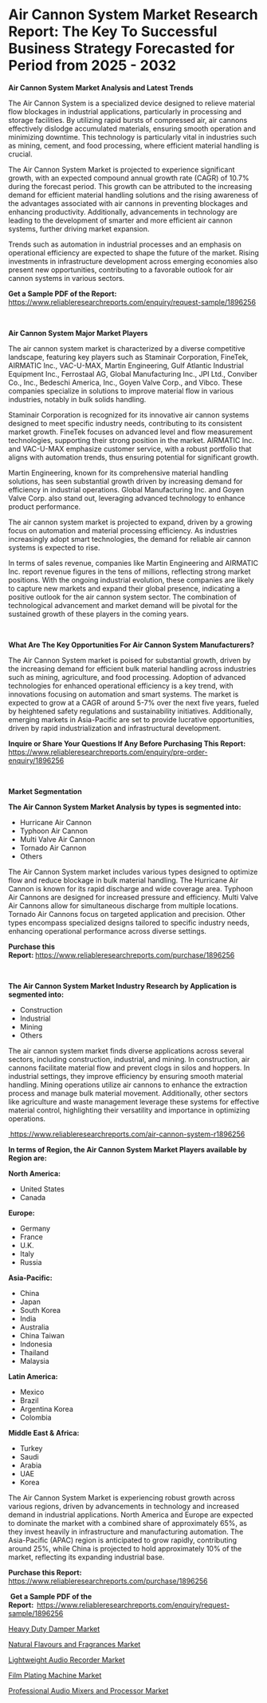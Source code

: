 <p><h1>Air Cannon System Market Research Report: The Key To Successful Business Strategy Forecasted for Period from 2025 - 2032</h1></p><p><strong>Air Cannon System Market Analysis and Latest Trends</strong></p>
<p><p>The Air Cannon System is a specialized device designed to relieve material flow blockages in industrial applications, particularly in processing and storage facilities. By utilizing rapid bursts of compressed air, air cannons effectively dislodge accumulated materials, ensuring smooth operation and minimizing downtime. This technology is particularly vital in industries such as mining, cement, and food processing, where efficient material handling is crucial.</p><p>The Air Cannon System Market is projected to experience significant growth, with an expected compound annual growth rate (CAGR) of 10.7% during the forecast period. This growth can be attributed to the increasing demand for efficient material handling solutions and the rising awareness of the advantages associated with air cannons in preventing blockages and enhancing productivity. Additionally, advancements in technology are leading to the development of smarter and more efficient air cannon systems, further driving market expansion. </p><p>Trends such as automation in industrial processes and an emphasis on operational efficiency are expected to shape the future of the market. Rising investments in infrastructure development across emerging economies also present new opportunities, contributing to a favorable outlook for air cannon systems in various sectors.</p></p>
<p><strong>Get a Sample PDF of the Report:&nbsp;</strong> <a href="https://www.reliableresearchreports.com/enquiry/request-sample/1896256?utm_campaign=34&utm_medium=2&utm_source=Github&utm_content=ia&utm_term=13012025&utm_id=air-cannon-system">https://www.reliableresearchreports.com/enquiry/request-sample/1896256</a></p>
<p>&nbsp;</p>
<p><strong>Air Cannon System Major Market Players</strong></p>
<p><p>The air cannon system market is characterized by a diverse competitive landscape, featuring key players such as Staminair Corporation, FineTek, AIRMATIC Inc., VAC-U-MAX, Martin Engineering, Gulf Atlantic Industrial Equipment Inc., Ferrostaal AG, Global Manufacturing Inc., JPI Ltd., Conviber Co., Inc., Bedeschi America, Inc., Goyen Valve Corp., and Vibco. These companies specialize in solutions to improve material flow in various industries, notably in bulk solids handling.</p><p>Staminair Corporation is recognized for its innovative air cannon systems designed to meet specific industry needs, contributing to its consistent market growth. FineTek focuses on advanced level and flow measurement technologies, supporting their strong position in the market. AIRMATIC Inc. and VAC-U-MAX emphasize customer service, with a robust portfolio that aligns with automation trends, thus ensuring potential for significant growth.</p><p>Martin Engineering, known for its comprehensive material handling solutions, has seen substantial growth driven by increasing demand for efficiency in industrial operations. Global Manufacturing Inc. and Goyen Valve Corp. also stand out, leveraging advanced technology to enhance product performance.</p><p>The air cannon system market is projected to expand, driven by a growing focus on automation and material processing efficiency. As industries increasingly adopt smart technologies, the demand for reliable air cannon systems is expected to rise.</p><p>In terms of sales revenue, companies like Martin Engineering and AIRMATIC Inc. report revenue figures in the tens of millions, reflecting strong market positions. With the ongoing industrial evolution, these companies are likely to capture new markets and expand their global presence, indicating a positive outlook for the air cannon system sector. The combination of technological advancement and market demand will be pivotal for the sustained growth of these players in the coming years.</p></p>
<p>&nbsp;</p>
<p><strong>What Are The Key Opportunities For Air Cannon System Manufacturers?</strong></p>
<p><p>The Air Cannon System market is poised for substantial growth, driven by the increasing demand for efficient bulk material handling across industries such as mining, agriculture, and food processing. Adoption of advanced technologies for enhanced operational efficiency is a key trend, with innovations focusing on automation and smart systems. The market is expected to grow at a CAGR of around 5-7% over the next five years, fueled by heightened safety regulations and sustainability initiatives. Additionally, emerging markets in Asia-Pacific are set to provide lucrative opportunities, driven by rapid industrialization and infrastructural development.</p></p>
<p><strong>Inquire or Share Your Questions If Any Before Purchasing This Report:</strong> <a href="https://www.reliableresearchreports.com/enquiry/pre-order-enquiry/1896256?utm_campaign=34&utm_medium=2&utm_source=Github&utm_content=ia&utm_term=13012025&utm_id=air-cannon-system">https://www.reliableresearchreports.com/enquiry/pre-order-enquiry/1896256</a></p>
<p>&nbsp;</p>
<p><strong>Market Segmentation</strong></p>
<p><strong>The Air Cannon System Market Analysis by types is segmented into:</strong></p>
<p><ul><li>Hurricane Air Cannon</li><li>Typhoon Air Cannon</li><li>Multi Valve Air Cannon</li><li>Tornado Air Cannon</li><li>Others</li></ul></p>
<p><p>The Air Cannon System market includes various types designed to optimize flow and reduce blockage in bulk material handling. The Hurricane Air Cannon is known for its rapid discharge and wide coverage area. Typhoon Air Cannons are designed for increased pressure and efficiency. Multi Valve Air Cannons allow for simultaneous discharge from multiple locations. Tornado Air Cannons focus on targeted application and precision. Other types encompass specialized designs tailored to specific industry needs, enhancing operational performance across diverse settings.</p></p>
<p><strong>Purchase this Report:&nbsp;</strong><a href="https://www.reliableresearchreports.com/purchase/1896256?utm_campaign=34&utm_medium=2&utm_source=Github&utm_content=ia&utm_term=13012025&utm_id=air-cannon-system">https://www.reliableresearchreports.com/purchase/1896256</a></p>
<p>&nbsp;</p>
<p><strong>The Air Cannon System Market Industry Research by Application is segmented into:</strong></p>
<p><ul><li>Construction</li><li>Industrial</li><li>Mining</li><li>Others</li></ul></p>
<p><p>The air cannon system market finds diverse applications across several sectors, including construction, industrial, and mining. In construction, air cannons facilitate material flow and prevent clogs in silos and hoppers. In industrial settings, they improve efficiency by ensuring smooth material handling. Mining operations utilize air cannons to enhance the extraction process and manage bulk material movement. Additionally, other sectors like agriculture and waste management leverage these systems for effective material control, highlighting their versatility and importance in optimizing operations.</p></p>
<p><a href="https://www.reliableresearchreports.com/air-cannon-system-r1896256?utm_campaign=34&utm_medium=2&utm_source=Github&utm_content=ia&utm_term=13012025&utm_id=air-cannon-system">&nbsp;https://www.reliableresearchreports.com/air-cannon-system-r1896256</a></p>
<p><strong>In terms of Region, the Air Cannon System Market Players available by Region are:</strong></p>
<p>
    <p> <strong> North America: </strong>
        <ul>
            <li>United States</li>
            <li>Canada</li>
        </ul>
        </p> 
    <p> <strong> Europe: </strong>
        <ul>
            <li>Germany</li>
            <li>France</li>
            <li>U.K.</li>
            <li>Italy</li>
            <li>Russia</li>
        </ul>
        </p> 
    <p> <strong> Asia-Pacific: </strong>
        <ul>
            <li>China</li>
            <li>Japan</li>
            <li>South Korea</li>
            <li>India</li>
            <li>Australia</li>
            <li>China Taiwan</li>
            <li>Indonesia</li>
            <li>Thailand</li>
            <li>Malaysia</li>
        </ul>
        </p> 
    <p> <strong> Latin America: </strong>
        <ul>
            <li>Mexico</li>
            <li>Brazil</li>
            <li>Argentina Korea</li>
            <li>Colombia</li>
        </ul>
        </p> 
    <p> <strong> Middle East & Africa: </strong>
        <ul>
            <li>Turkey</li>
            <li>Saudi</li>
            <li>Arabia</li>
            <li>UAE</li>
            <li>Korea</li>
        </ul>
    </p>
    </p>
<p><p>The Air Cannon System Market is experiencing robust growth across various regions, driven by advancements in technology and increased demand in industrial applications. North America and Europe are expected to dominate the market with a combined share of approximately 65%, as they invest heavily in infrastructure and manufacturing automation. The Asia-Pacific (APAC) region is anticipated to grow rapidly, contributing around 25%, while China is projected to hold approximately 10% of the market, reflecting its expanding industrial base.</p></p>
<p><strong>Purchase this Report: </strong><a href="https://www.reliableresearchreports.com/purchase/1896256?utm_campaign=34&utm_medium=2&utm_source=Github&utm_content=ia&utm_term=13012025&utm_id=air-cannon-system">https://www.reliableresearchreports.com/purchase/1896256</a></p>
<p>&nbsp;<strong>Get a Sample PDF of the Report:&nbsp;&nbsp;</strong><a href="https://www.reliableresearchreports.com/enquiry/request-sample/1896256?utm_campaign=34&utm_medium=2&utm_source=Github&utm_content=ia&utm_term=13012025&utm_id=air-cannon-system">https://www.reliableresearchreports.com/enquiry/request-sample/1896256</a></p>
<p><strong></strong></p>
<p><p><a href="https://github.com/AlisaRowe24/Market-Research-Report-List-1/blob/main/heavy-duty-damper-market.md?utm_campaign=34&utm_medium=2&utm_source=Github&utm_content=ia&utm_term=13012025&utm_id=air-cannon-system">Heavy Duty Damper Market</a></p><p><a href="https://github.com/jaquelynhasenaue8/Market-Research-Report-List-1/blob/main/natural-flavours-and-fragrances-market.md?utm_campaign=34&utm_medium=2&utm_source=Github&utm_content=ia&utm_term=13012025&utm_id=air-cannon-system">Natural Flavours and Fragrances Market</a></p><p><a href="https://github.com/AshikRahman991/Market-Research-Report-List-1/blob/main/lightweight-audio-recorder-market.md?utm_campaign=34&utm_medium=2&utm_source=Github&utm_content=ia&utm_term=13012025&utm_id=air-cannon-system">Lightweight Audio Recorder Market</a></p><p><a href="https://github.com/arvelm4nthig/Market-Research-Report-List-1/blob/main/film-plating-machine-market.md?utm_campaign=34&utm_medium=2&utm_source=Github&utm_content=ia&utm_term=13012025&utm_id=air-cannon-system">Film Plating Machine Market</a></p><p><a href="https://github.com/HobertDavis43/Market-Research-Report-List-1/blob/main/professional-audio-mixers-and-processor-market.md?utm_campaign=34&utm_medium=2&utm_source=Github&utm_content=ia&utm_term=13012025&utm_id=air-cannon-system">Professional Audio Mixers and Processor Market</a></p></p>